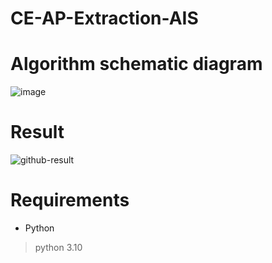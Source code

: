 # CE-AP-Extraction-AIS

# Algorithm schematic diagram
![image](https://github.com/user-attachments/assets/de688fa5-0cbf-438f-bf15-a2ec063d290c)


# Result

![github-result](E:\桌面\锚地变化探测论文初稿\精写\改图\最终版\github-result.png)

# Requirements

- Python

> python 3.10
